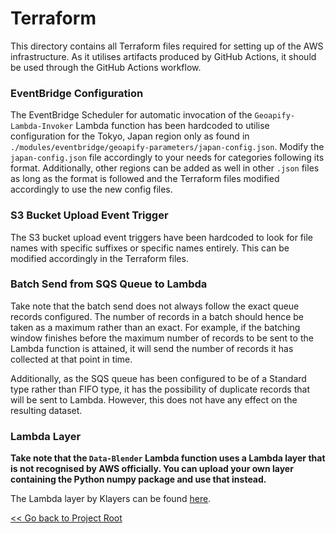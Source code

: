 # Terraform
This directory contains all Terraform files required for setting up of the AWS infrastructure. As it utilises artifacts produced by GitHub Actions, it should be used through the GitHub Actions workflow.

### EventBridge Configuration
The EventBridge Scheduler for automatic invocation of the `Geoapify-Lambda-Invoker` Lambda function has been hardcoded to utilise configuration for the Tokyo, Japan region only as found in `./modules/eventbridge/geoapify-parameters/japan-config.json`. Modify the `japan-config.json` file accordingly to your needs for categories following its format. Additionally, other regions can be added as well in other `.json` files as long as the format is followed and the Terraform files modified accordingly to use the new config files.

### S3 Bucket Upload Event Trigger
The S3 bucket upload event triggers have been hardcoded to look for file names with specific suffixes or specific names entirely. This can be modified accordingly in the Terraform files.

### Batch Send from SQS Queue to Lambda
Take note that the batch send does not always follow the exact queue records configured. The number of records in a batch should hence be taken as a maximum rather than an exact. For example, if the batching window finishes before the maximum number of records to be sent to the Lambda function is attained, it will send the number of records it has collected at that point in time.

Additionally, as the SQS queue has been configured to be of a Standard type rather than FIFO type, it has the possibility of duplicate records that will be sent to Lambda. However, this does not have any effect on the resulting dataset.

### Lambda Layer
**Take note that the `Data-Blender` Lambda function uses a Lambda layer that is not recognised by AWS officially. You can upload your own layer containing the Python numpy package and use that instead.**

The Lambda layer by Klayers can be found [here](https://github.com/keithrozario/Klayers).

[<< Go back to Project Root](https://github.com/dagangstas/Stonehenge)